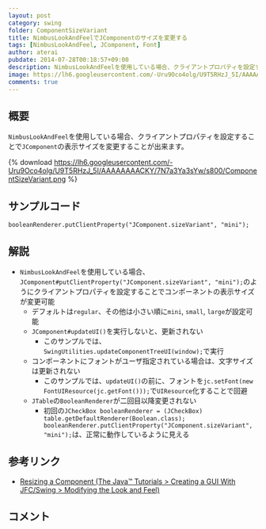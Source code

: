 ```yaml
---
layout: post
category: swing
folder: ComponentSizeVariant
title: NimbusLookAndFeelでJComponentのサイズを変更する
tags: [NimbusLookAndFeel, JComponent, Font]
author: aterai
pubdate: 2014-07-28T00:18:57+09:00
description: NimbusLookAndFeelを使用している場合、クライアントプロパティを設定することでJComponentの表示サイズを変更することが出来ます。
image: https://lh6.googleusercontent.com/-Uru9Oco4olg/U9T5RHzJ_5I/AAAAAAAACKY/7N7a3Ya3sYw/s800/ComponentSizeVariant.png
comments: true
---
```

## 概要
`NimbusLookAndFeel`を使用している場合、クライアントプロパティを設定することで`JComponent`の表示サイズを変更することが出来ます。

{% download https://lh6.googleusercontent.com/-Uru9Oco4olg/U9T5RHzJ_5I/AAAAAAAACKY/7N7a3Ya3sYw/s800/ComponentSizeVariant.png %}

## サンプルコード
<pre class="prettyprint"><code>booleanRenderer.putClientProperty("JComponent.sizeVariant", "mini");
</code></pre>

## 解説
- `NimbusLookAndFeel`を使用している場合、`JComponent#putClientProperty("JComponent.sizeVariant", "mini");`のようにクライアントプロパティを設定することでコンポーネントの表示サイズが変更可能
    - デフォルトは`regular`、その他は小さい順に`mini`, `small`, `large`が設定可能
    - `JComponent#updateUI()`を実行しないと、更新されない
        - このサンプルでは、`SwingUtilities.updateComponentTreeUI(window);`で実行
    - コンポーネントにフォントがユーザ指定されている場合は、文字サイズは更新されない
        - このサンプルでは、`updateUI()`の前に、フォントを`jc.setFont(new FontUIResource(jc.getFont()));`で`UIResource`化することで回避
    - `JTable`の`BooleanRenderer`が二回目以降変更されない
        - 初回の`JCheckBox booleanRenderer = (JCheckBox) table.getDefaultRenderer(Boolean.class); booleanRenderer.putClientProperty("JComponent.sizeVariant", "mini");`は、正常に動作しているように見える

<!-- dummy comment line for breaking list -->

## 参考リンク
- [Resizing a Component (The Java™ Tutorials > Creating a GUI With JFC/Swing > Modifying the Look and Feel)](https://docs.oracle.com/javase/tutorial/uiswing/lookandfeel/size.html)

<!-- dummy comment line for breaking list -->

## コメント

